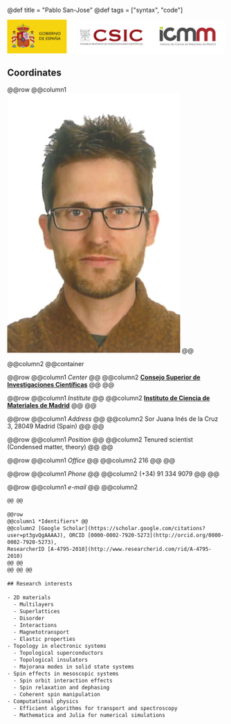 @def title = "Pablo San-Jose"
@def tags = ["syntax", "code"]

![alt text](/assets/CSIC_logo.png)

## Coordinates

@@row
@@column1 ![Pablo circa 2018](/assets/Pablo_2018.png) @@
<!-- @@column1
@@container ~~~<img class="left" src="/assets/Pablo_2018.png" height="200" alt="Pablo circa 2018">~~~ @@ 
@@ -->

@@column2 @@container

@@row
@@column1 *Center* @@
@@column2 [**Consejo Superior de Investigaciones Científicas**](http://www.csic.es) @@
@@

@@row
@@column1 *Institute* @@
@@column2 [**Instituto de Ciencia de Materiales de Madrid**](http://www.icmm.csic.es) @@
@@


@@row
@@column1 *Address* @@
@@column2 Sor Juana Inés de la Cruz 3, 28049 Madrid (Spain) @@
@@


@@row
@@column1 *Position* @@
@@column2 Tenured scientist (Condensed matter, theory) @@
@@


@@row
@@column1 *Office* @@
@@column2 216 @@
@@

@@row
@@column1 *Phone* @@
@@column2 (+34) 91 334 9079 @@
@@

@@row
@@column1 *e-mail* @@
@@column2
~~~<a href="mailto:pablo.sanjose@csic.es" id="rw_email_contact">show</a><script type="text/javascript">var _rwObsfuscatedHref0 = "mai";var _rwObsfuscatedHref1 = "lto";var _rwObsfuscatedHref2 = ":pa";var _rwObsfuscatedHref3 = "blo";var _rwObsfuscatedHref4 = ".sa";var _rwObsfuscatedHref5 = "njo";var _rwObsfuscatedHref6 = "se@";var _rwObsfuscatedHref7 = "csi";var _rwObsfuscatedHref8 = "c.e";var _rwObsfuscatedHref9 = "s";var _rwObsfuscatedHref = _rwObsfuscatedHref0+_rwObsfuscatedHref1+_rwObsfuscatedHref2+_rwObsfuscatedHref3+_rwObsfuscatedHref4+_rwObsfuscatedHref5+_rwObsfuscatedHref6+_rwObsfuscatedHref7+_rwObsfuscatedHref8+_rwObsfuscatedHref9; document.getElementById('rw_email_contact').href = _rwObsfuscatedHref;</script>~~~
@@ @@

@@row
@@column1 *Identifiers* @@
@@column2 [Google Scholar](https://scholar.google.com/citations?user=pt3gvQgAAAAJ), ORCID [0000-0002-7920-5273](http://orcid.org/0000-0002-7920-5273),
ResearcherID [A-4795-2010](http://www.researcherid.com/rid/A-4795-2010)
@@ @@
@@ @@ @@

## Research interests

- 2D materials
  - Multilayers
  - Superlattices
  - Disorder
  - Interactions
  - Magnetotransport
  - Elastic properties
- Topology in electronic systems
  - Topological superconductors
  - Topological insulators
  - Majorana modes in solid state systems
- Spin effects in mesoscopic systems
  - Spin orbit interaction effects
  - Spin relaxation and dephasing
  - Coherent spin manipulation
- Computational physics
  - Efficient algorithms for transport and spectroscopy
  - Mathematica and Julia for numerical simulations
